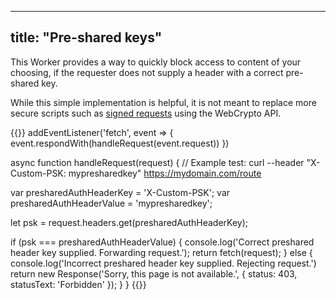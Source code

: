 
---
title: "Pre-shared keys"
---

This Worker provides a way to quickly block access to content of your choosing, if the requester does not supply a header with a correct pre-shared key.

While this simple implementation is helpful, it is not meant to replace more secure scripts such as [signed requests](https://developers.cloudflare.com/workers/recipes/signed-requests/) using the WebCrypto API.

{{<highlight javascript>}}
addEventListener('fetch', event => {
  event.respondWith(handleRequest(event.request))
})
 
async function handleRequest(request) {
  // Example test: curl --header "X-Custom-PSK: mypresharedkey" https://mydomain.com/route

  var presharedAuthHeaderKey = 'X-Custom-PSK';
  var presharedAuthHeaderValue = 'mypresharedkey';

  let psk = request.headers.get(presharedAuthHeaderKey);

  if (psk === presharedAuthHeaderValue) {
    console.log('Correct preshared header key supplied. Forwarding request.');
    return fetch(request);
  } else {
    console.log('Incorrect preshared header key supplied. Rejecting request.')
    return new Response('Sorry, this page is not available.',
        { status: 403, statusText: 'Forbidden' });
  }
}
{{</highlight>}}